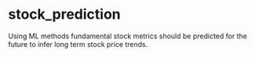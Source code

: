 # stock_prediction
Using ML methods fundamental stock metrics should be predicted for the future to infer long term stock price trends.
